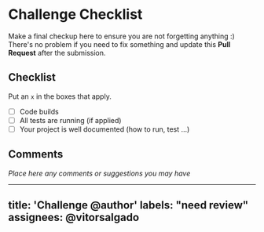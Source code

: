 # Challenge Checklist
Make a final checkup here to ensure you are not forgetting anything :)  
There's no problem if you need to fix something and update this **Pull Request** after the submission.

## Checklist
Put an ```x``` in the boxes that apply.
- [ ] Code builds
- [ ] All tests are running (if applied)
- [ ] Your project is well documented (how to run, test ...)

## Comments
*Place here any comments or suggestions you may have*

---
title: 'Challenge @author'
labels: "need review"
assignees: @vitorsalgado
---
